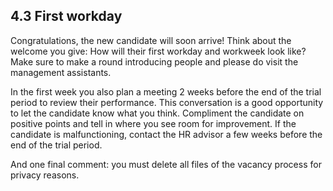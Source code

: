 ## 4.3 First workday 

Congratulations, the new candidate will soon arrive! Think about the welcome you give: How will their first workday and workweek look like? Make sure to make a round introducing people and please do visit the management assistants.  

In the first week you also plan a meeting 2 weeks before the end of the trial period to review their performance. This conversation is a good opportunity to let the candidate know what you think. Compliment the candidate on positive points and tell in where you see room for improvement. If the candidate is malfunctioning, contact the HR advisor a few weeks before the end of the trial period. 

And one final comment: you must delete all files of the vacancy process for privacy reasons. 